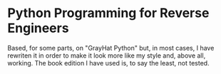 # Python Programming for Reverse Engineers

Based, for some parts, on "GrayHat Python" but, in most cases, I have rewriten it in order to make it
look more like my style and, above all, working. The book edition I have used is, to say the least,
not tested.
